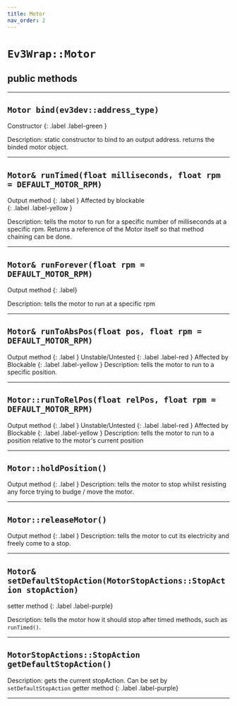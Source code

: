 ```yaml
---
title: Motor
nav_order: 2
---
```

# `Ev3Wrap::Motor`
## public methods
---
## `Motor bind(ev3dev::address_type)`
Constructor 
{: .label .label-green }

Description: static constructor to bind to an output address.
returns the binded motor object.

---
## `Motor& runTimed(float milliseconds, float rpm = DEFAULT_MOTOR_RPM)`
Output method 
{: .label }
Affected by blockable  
{: .label .label-yellow }

Description: tells the motor to run for a specific number of milliseconds at a specific rpm.
Returns a reference of the Motor itself so that method chaining can be done.

---

## `Motor& runForever(float rpm = DEFAULT_MOTOR_RPM)`
Output method 
{: .label}

Description: tells the motor to run at a specific rpm

---

## `Motor& runToAbsPos(float pos, float rpm = DEFAULT_MOTOR_RPM)`
Output method 
{: .label }
Unstable/Untested 
{: .label .label-red }
Affected by Blockable 
{: .label .label-yellow }
Description: tells the motor to run to a specific position.

---

## `Motor::runToRelPos(float relPos, float rpm = DEFAULT_MOTOR_RPM)`
Output method 
{: .label }
Unstable/Untested 
{: .label .label-red }
Affected by Blockable 
{: .label .label-yellow }
Description: tells the motor to run to a position relative to the motor's current position

---

## `Motor::holdPosition()`
Output method 
{: .label }
Description: tells the motor to stop whilst resisting any force trying to budge / move the motor.

---

## `Motor::releaseMotor()`
Output method 
{: .label }
Description: tells the motor to cut its electricity and freely come to a stop.

---

## `Motor& setDefaultStopAction(MotorStopActions::StopAction stopAction)`
setter method
{: .label .label-purple}

Description: tells the motor how it should stop after timed methods, such as `runTimed()`.

---

## `MotorStopActions::StopAction getDefaultStopAction()`
Description: gets the current stopAction. Can be set by `setDefaultStopAction`
getter method
{: .label .label-purple}

---